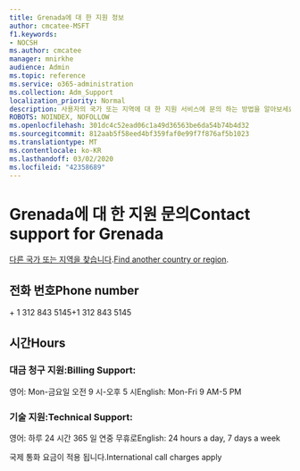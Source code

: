 ```yaml
---
title: Grenada에 대 한 지원 정보
author: cmcatee-MSFT
f1.keywords:
- NOCSH
ms.author: cmcatee
manager: mnirkhe
audience: Admin
ms.topic: reference
ms.service: o365-administration
ms.collection: Adm_Support
localization_priority: Normal
description: 사용자의 국가 또는 지역에 대 한 지원 서비스에 문의 하는 방법을 알아보세요.
ROBOTS: NOINDEX, NOFOLLOW
ms.openlocfilehash: 301dc4c52ead06c1a49d36563be6da54b74b4d32
ms.sourcegitcommit: 812aab5f58eed4bf359faf0e99f7f876af5b1023
ms.translationtype: MT
ms.contentlocale: ko-KR
ms.lasthandoff: 03/02/2020
ms.locfileid: "42358689"
---
```

# <a name="contact-support-for-grenada"></a><span data-ttu-id="fd9e4-103">Grenada에 대 한 지원 문의</span><span class="sxs-lookup"><span data-stu-id="fd9e4-103">Contact support for Grenada</span></span>

<span data-ttu-id="fd9e4-104">[다른 국가 또는 지역을 찾습니다](../contact-support-for-business-products.md).</span><span class="sxs-lookup"><span data-stu-id="fd9e4-104">[Find another country or region](../contact-support-for-business-products.md).</span></span>

## <a name="phone-number"></a><span data-ttu-id="fd9e4-105">전화 번호</span><span class="sxs-lookup"><span data-stu-id="fd9e4-105">Phone number</span></span>
<span data-ttu-id="fd9e4-106">+ 1 312 843 5145</span><span class="sxs-lookup"><span data-stu-id="fd9e4-106">+1 312 843 5145</span></span>

## <a name="hours"></a><span data-ttu-id="fd9e4-107">시간</span><span class="sxs-lookup"><span data-stu-id="fd9e4-107">Hours</span></span>
### <a name="billing-support"></a><span data-ttu-id="fd9e4-108">대금 청구 지원:</span><span class="sxs-lookup"><span data-stu-id="fd9e4-108">Billing Support:</span></span>

<span data-ttu-id="fd9e4-109">영어: Mon-금요일 오전 9 시-오후 5 시</span><span class="sxs-lookup"><span data-stu-id="fd9e4-109">English: Mon-Fri 9 AM-5 PM</span></span>

### <a name="technical-support"></a><span data-ttu-id="fd9e4-110">기술 지원:</span><span class="sxs-lookup"><span data-stu-id="fd9e4-110">Technical Support:</span></span>

<span data-ttu-id="fd9e4-111">영어: 하루 24 시간 365 일 연중 무휴로</span><span class="sxs-lookup"><span data-stu-id="fd9e4-111">English: 24 hours a day, 7 days a week</span></span>

<span data-ttu-id="fd9e4-112">국제 통화 요금이 적용 됩니다.</span><span class="sxs-lookup"><span data-stu-id="fd9e4-112">International call charges apply</span></span>
